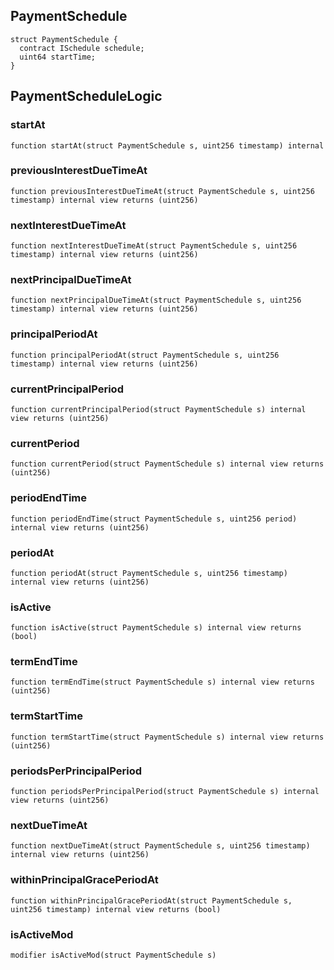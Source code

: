 ## PaymentSchedule

```solidity
struct PaymentSchedule {
  contract ISchedule schedule;
  uint64 startTime;
}
```

## PaymentScheduleLogic

### startAt

```solidity
function startAt(struct PaymentSchedule s, uint256 timestamp) internal
```

### previousInterestDueTimeAt

```solidity
function previousInterestDueTimeAt(struct PaymentSchedule s, uint256 timestamp) internal view returns (uint256)
```

### nextInterestDueTimeAt

```solidity
function nextInterestDueTimeAt(struct PaymentSchedule s, uint256 timestamp) internal view returns (uint256)
```

### nextPrincipalDueTimeAt

```solidity
function nextPrincipalDueTimeAt(struct PaymentSchedule s, uint256 timestamp) internal view returns (uint256)
```

### principalPeriodAt

```solidity
function principalPeriodAt(struct PaymentSchedule s, uint256 timestamp) internal view returns (uint256)
```

### currentPrincipalPeriod

```solidity
function currentPrincipalPeriod(struct PaymentSchedule s) internal view returns (uint256)
```

### currentPeriod

```solidity
function currentPeriod(struct PaymentSchedule s) internal view returns (uint256)
```

### periodEndTime

```solidity
function periodEndTime(struct PaymentSchedule s, uint256 period) internal view returns (uint256)
```

### periodAt

```solidity
function periodAt(struct PaymentSchedule s, uint256 timestamp) internal view returns (uint256)
```

### isActive

```solidity
function isActive(struct PaymentSchedule s) internal view returns (bool)
```

### termEndTime

```solidity
function termEndTime(struct PaymentSchedule s) internal view returns (uint256)
```

### termStartTime

```solidity
function termStartTime(struct PaymentSchedule s) internal view returns (uint256)
```

### periodsPerPrincipalPeriod

```solidity
function periodsPerPrincipalPeriod(struct PaymentSchedule s) internal view returns (uint256)
```

### nextDueTimeAt

```solidity
function nextDueTimeAt(struct PaymentSchedule s, uint256 timestamp) internal view returns (uint256)
```

### withinPrincipalGracePeriodAt

```solidity
function withinPrincipalGracePeriodAt(struct PaymentSchedule s, uint256 timestamp) internal view returns (bool)
```

### isActiveMod

```solidity
modifier isActiveMod(struct PaymentSchedule s)
```

